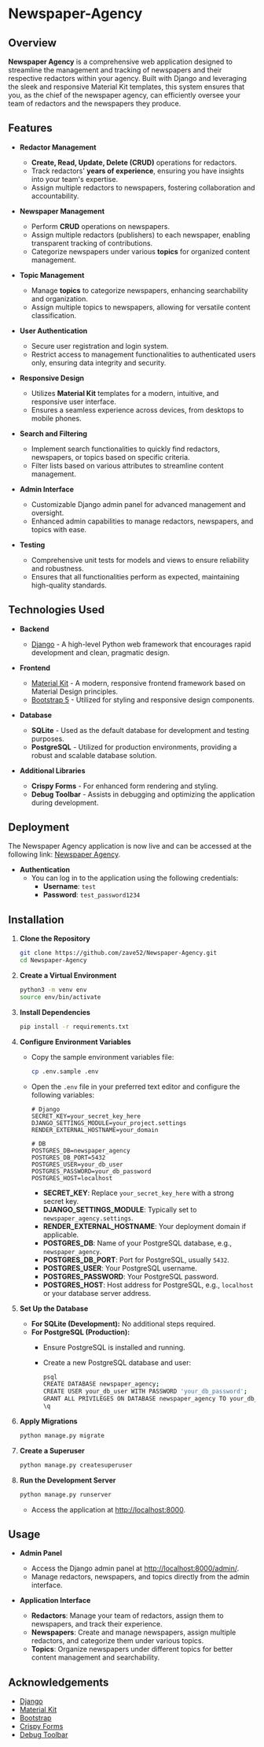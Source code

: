# Newspaper-Agency

## Overview

**Newspaper Agency** is a comprehensive web application designed to streamline the management and tracking of newspapers and their respective redactors within your agency. Built with Django and leveraging the sleek and responsive Material Kit templates, this system ensures that you, as the chief of the newspaper agency, can efficiently oversee your team of redactors and the newspapers they produce.

## Features

- **Redactor Management**
  - **Create, Read, Update, Delete (CRUD)** operations for redactors.
  - Track redactors' **years of experience**, ensuring you have insights into your team's expertise.
  - Assign multiple redactors to newspapers, fostering collaboration and accountability.

- **Newspaper Management**
  - Perform **CRUD** operations on newspapers.
  - Assign multiple redactors (publishers) to each newspaper, enabling transparent tracking of contributions.
  - Categorize newspapers under various **topics** for organized content management.

- **Topic Management**
  - Manage **topics** to categorize newspapers, enhancing searchability and organization.
  - Assign multiple topics to newspapers, allowing for versatile content classification.

- **User Authentication**
  - Secure user registration and login system.
  - Restrict access to management functionalities to authenticated users only, ensuring data integrity and security.

- **Responsive Design**
  - Utilizes **Material Kit** templates for a modern, intuitive, and responsive user interface.
  - Ensures a seamless experience across devices, from desktops to mobile phones.

- **Search and Filtering**
  - Implement search functionalities to quickly find redactors, newspapers, or topics based on specific criteria.
  - Filter lists based on various attributes to streamline content management.

- **Admin Interface**
  - Customizable Django admin panel for advanced management and oversight.
  - Enhanced admin capabilities to manage redactors, newspapers, and topics with ease.

- **Testing**
  - Comprehensive unit tests for models and views to ensure reliability and robustness.
  - Ensures that all functionalities perform as expected, maintaining high-quality standards.

## Technologies Used

- **Backend**
  - [Django](https://www.djangoproject.com/) - A high-level Python web framework that encourages rapid development and clean, pragmatic design.

- **Frontend**
  - [Material Kit](https://www.creative-tim.com/product/material-kit) - A modern, responsive frontend framework based on Material Design principles.
  - [Bootstrap 5](https://getbootstrap.com/) - Utilized for styling and responsive design components.

- **Database**
  - **SQLite** - Used as the default database for development and testing purposes.
  - **PostgreSQL** - Utilized for production environments, providing a robust and scalable database solution.

- **Additional Libraries**
  - **Crispy Forms** - For enhanced form rendering and styling.
  - **Debug Toolbar** - Assists in debugging and optimizing the application during development.

## Deployment

The Newspaper Agency application is now live and can be accessed at the following link: [Newspaper Agency](https://newspaper-agency-y8oq.onrender.com/).

- **Authentication**
  - You can log in to the application using the following credentials:
    - **Username**: `test`
    - **Password**: `test_password1234`

## Installation

1. **Clone the Repository**

   ```bash
   git clone https://github.com/zave52/Newspaper-Agency.git
   cd Newspaper-Agency
   ```

2. **Create a Virtual Environment**

   ```bash
   python3 -m venv env
   source env/bin/activate
   ```

3. **Install Dependencies**

   ```bash
   pip install -r requirements.txt
   ```

4. **Configure Environment Variables**

   - Copy the sample environment variables file:

     ```bash
     cp .env.sample .env
     ```

   - Open the `.env` file in your preferred text editor and configure the following variables:

     ```env
     # Django
     SECRET_KEY=your_secret_key_here
     DJANGO_SETTINGS_MODULE=your_project.settings
     RENDER_EXTERNAL_HOSTNAME=your_domain

     # DB
     POSTGRES_DB=newspaper_agency
     POSTGRES_DB_PORT=5432
     POSTGRES_USER=your_db_user
     POSTGRES_PASSWORD=your_db_password
     POSTGRES_HOST=localhost
     ```

     - **SECRET_KEY**: Replace `your_secret_key_here` with a strong secret key.
     - **DJANGO_SETTINGS_MODULE**: Typically set to `newspaper_agency.settings`.
     - **RENDER_EXTERNAL_HOSTNAME**: Your deployment domain if applicable.
     - **POSTGRES_DB**: Name of your PostgreSQL database, e.g., `newspaper_agency`.
     - **POSTGRES_DB_PORT**: Port for PostgreSQL, usually `5432`.
     - **POSTGRES_USER**: Your PostgreSQL username.
     - **POSTGRES_PASSWORD**: Your PostgreSQL password.
     - **POSTGRES_HOST**: Host address for PostgreSQL, e.g., `localhost` or your database server address.

5. **Set Up the Database**

   - **For SQLite (Development):** No additional steps required.
   - **For PostgreSQL (Production):**
     - Ensure PostgreSQL is installed and running.
     - Create a new PostgreSQL database and user:

       ```bash
       psql
       CREATE DATABASE newspaper_agency;
       CREATE USER your_db_user WITH PASSWORD 'your_db_password';
       GRANT ALL PRIVILEGES ON DATABASE newspaper_agency TO your_db_user;
       \q
       ```

6. **Apply Migrations**

   ```bash
   python manage.py migrate
   ```

7. **Create a Superuser**

   ```bash
   python manage.py createsuperuser
   ```

8. **Run the Development Server**

   ```bash
   python manage.py runserver
   ```

   - Access the application at [http://localhost:8000](http://localhost:8000).

## Usage

- **Admin Panel**
  - Access the Django admin panel at [http://localhost:8000/admin/](http://localhost:8000/admin/).
  - Manage redactors, newspapers, and topics directly from the admin interface.

- **Application Interface**
  - **Redactors**: Manage your team of redactors, assign them to newspapers, and track their experience.
  - **Newspapers**: Create and manage newspapers, assign multiple redactors, and categorize them under various topics.
  - **Topics**: Organize newspapers under different topics for better content management and searchability.

## Acknowledgements

- [Django](https://www.djangoproject.com/)
- [Material Kit](https://www.creative-tim.com/product/material-kit)
- [Bootstrap](https://getbootstrap.com/)
- [Crispy Forms](https://django-crispy-forms.readthedocs.io/en/latest/)
- [Debug Toolbar](https://django-debug-toolbar.readthedocs.io/en/latest/)
